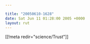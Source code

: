 ```yaml
---

title: "20050610-1628"
date: Sat Jun 11 01:28:00 2005 +0000
layout: rut
---
```


[[!meta redir="science/Trust"]]
